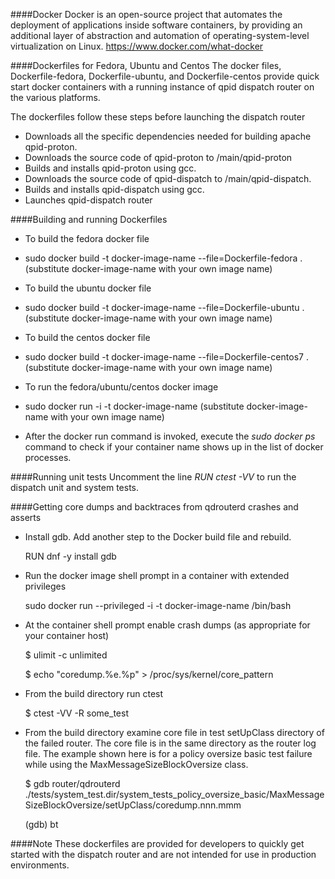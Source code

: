 <!---
Licensed to the Apache Software Foundation (ASF) under one
or more contributor license agreements.  See the NOTICE file
distributed with this work for additional information
regarding copyright ownership.  The ASF licenses this file
to you under the Apache License, Version 2.0 (the
"License"); you may not use this file except in compliance
with the License.  You may obtain a copy of the License at

  http://www.apache.org/licenses/LICENSE-2.0

Unless required by applicable law or agreed to in writing,
software distributed under the License is distributed on an
"AS IS" BASIS, WITHOUT WARRANTIES OR CONDITIONS OF ANY
KIND, either express or implied.  See the License for the
specific language governing permissions and limitations
under the License
-->

####Docker 
Docker is an open-source project that automates the deployment of applications inside software
containers, by providing an additional layer of abstraction and automation of operating-system-level
virtualization on Linux.
<https://www.docker.com/what-docker>

####Dockerfiles for Fedora, Ubuntu and Centos
The docker files, Dockerfile-fedora, Dockerfile-ubuntu, and Dockerfile-centos provide quick start
docker containers with a running instance of qpid dispatch router on the various platforms.

The dockerfiles follow these steps before launching the dispatch router

* Downloads all the specific dependencies needed for building apache qpid-proton.
* Downloads the source code of qpid-proton to /main/qpid-proton
* Builds and installs qpid-proton using gcc. 
* Downloads the source code of qpid-dispatch to /main/qpid-dispatch.
* Builds and installs qpid-dispatch using gcc.  
* Launches qpid-dispatch router

####Building and running Dockerfiles
* To build the fedora docker file
 * sudo docker build -t docker-image-name --file=Dockerfile-fedora  .  (substitute docker-image-name with your own image name)
* To build the ubuntu docker file
 * sudo docker build -t docker-image-name --file=Dockerfile-ubuntu  .  (substitute docker-image-name with your own image name)
* To build the centos docker file
 * sudo docker build -t docker-image-name --file=Dockerfile-centos7 .  (substitute docker-image-name with your own image name)

* To run the fedora/ubuntu/centos docker image
 * sudo docker run -i -t docker-image-name (substitute docker-image-name with your own image name)
* After the docker run command is invoked, execute the *sudo docker ps* command to check if your container name shows up in the list of docker processes.

####Running unit tests
Uncomment the line *RUN ctest -VV*  to run the dispatch unit and system tests.

####Getting core dumps and backtraces from qdrouterd crashes and asserts

* Install gdb. Add another step to the Docker build file and rebuild.

    RUN dnf -y install gdb

* Run the docker image shell prompt in a container with extended privileges

    sudo docker run --privileged -i -t docker-image-name /bin/bash

* At the container shell prompt enable crash dumps (as appropriate for your container host)

    $ ulimit -c unlimited
    
    $ echo "coredump.%e.%p" > /proc/sys/kernel/core_pattern

* From the build directory run ctest

    $ ctest -VV -R some_test

* From the build directory examine core file in test setUpClass directory of the failed router. The core file is in the same directory as the router log file. The example shown here is for a policy oversize basic test failure while using the MaxMessageSizeBlockOversize class.

    $ gdb router/qdrouterd ./tests/system_test.dir/system_tests_policy_oversize_basic/MaxMessageSizeBlockOversize/setUpClass/coredump.nnn.mmm
    
    (gdb) bt

####Note
These dockerfiles are provided for developers to quickly get started with the dispatch router and are not intended for use in production environments.
